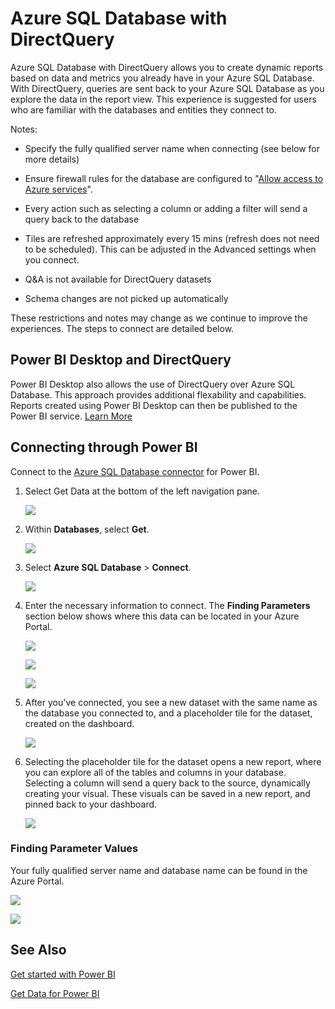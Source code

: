 ﻿<properties 
   pageTitle="Azure SQL Database with DirectQuery"
   description="Azure SQL Database with DirectQuery"
   services="powerbi" 
   documentationCenter="" 
   authors="guyinacube" 
   manager="mblythe" 
   editor=""
   tags=""
   qualityFocus="no"
   qualityDate=""/>
 
<tags
   ms.service="powerbi"
   ms.devlang="NA"
   ms.topic="article"
   ms.tgt_pltfrm="NA"
   ms.workload="powerbi"
   ms.date="03/04/2016"
   ms.author="asaxton"/>
# Azure SQL Database with DirectQuery

Azure SQL Database with DirectQuery allows you to create dynamic reports based on data and metrics you already have in your Azure SQL Database. With DirectQuery, queries are sent back to your Azure SQL Database as you explore the data in the report view. This experience is suggested for users who are familiar with the databases and entities they connect to.

Notes:

-   Specify the fully qualified server name when connecting (see below for more details)

-   Ensure firewall rules for the database are configured to "[Allow access to Azure services](https://msdn.microsoft.com/library/azure/ee621782.aspx)".

-   Every action such as selecting a column or adding a filter will send a query back to the database

-   Tiles are refreshed approximately every 15 mins (refresh does not need to be scheduled). This can be adjusted in the Advanced settings when you connect.

-   Q&A is not available for DirectQuery datasets

-   Schema changes are not picked up automatically

These restrictions and notes may change as we continue to improve the experiences. The steps to connect are detailed below. 

## Power BI Desktop and DirectQuery

Power BI Desktop also allows the use of DirectQuery over Azure SQL Database. This approach provides additional flexability and capabilities. Reports created using Power BI Desktop can then be published to the Power BI service. [Learn More](powerbi-desktop-use-directquery.md) 

## Connecting through Power BI

Connect to the [Azure SQL Database connector](https://app.powerbi.com/getdata/bigdata/azure-sql-database-with-live-connect) for Power BI.


1.  Select Get Data at the bottom of the left navigation pane.

    ![](media/powerbi-azure-sql-database-with-directquery/PBI_GetData.png)

2.  Within **Databases**, select **Get**. 

    ![](media/powerbi-azure-sql-database-with-directquery/databases.png)

3.  Select **Azure SQL Database** \> **Connect**.

    ![](media/powerbi-azure-sql-database-with-directquery/azuresqldatabase.png)

4.  Enter the necessary information to connect. The **Finding Parameters** section below shows where this data can be located in your Azure Portal.

    ![](media/powerbi-azure-sql-database-with-directquery/servername.png)
   
    ![](media/powerbi-azure-sql-database-with-directquery/servernamewithadvanced.png)
   
    ![](media/powerbi-azure-sql-database-with-directquery/username.png)

5.  After you've connected, you see a new dataset with the same name as the database you connected to, and a placeholder tile for the dataset, created on the dashboard.

    ![](media/powerbi-azure-sql-database-with-directquery/dataset2.png)

6.  Selecting the placeholder tile for the dataset opens a new report, where you can explore all of the tables and columns in your database. Selecting a column will send a query back to the source, dynamically creating your visual. These visuals can be saved in a new report, and pinned back to your dashboard.

    ![](media/powerbi-azure-sql-database-with-directquery/explore.png)

### Finding Parameter Values

Your fully qualified server name and database name can be found in the Azure Portal.

![](media/powerbi-azure-sql-database-with-directquery/AzurePortNew_update.png)


![](media/powerbi-azure-sql-database-with-directquery/AzurePortal_update.png)

## See Also

[Get started with Power BI](powerbi-service-get-started.md)

[Get Data for Power BI](powerbi-service-get-data.md)








